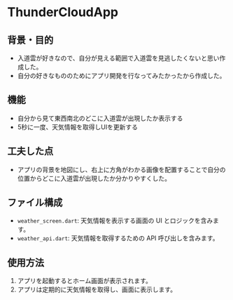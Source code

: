 # ThunderCloudApp

## 背景・目的

- 入道雲が好きなので、自分が見える範囲で入道雲を見逃したくないと思い作成した。
- 自分の好きなもののためにアプリ開発を行なってみたかったから作成した。

## 機能

- 自分から見て東西南北のどこに入道雲が出現したか表示する
- 5秒に一度、天気情報を取得しUIを更新する

## 工夫した点

- アプリの背景を地図にし、右上に方角がわかる画像を配置することで自分の位置からどこに入道雲が出現したか分かりやすくした。

## ファイル構成

- `weather_screen.dart`: 天気情報を表示する画面の UI とロジックを含みます。
- `weather_api.dart`: 天気情報を取得するための API 呼び出しを含みます。

## 使用方法

1. アプリを起動するとホーム画面が表示されます。
2. アプリは定期的に天気情報を取得し、画面に表示します。

